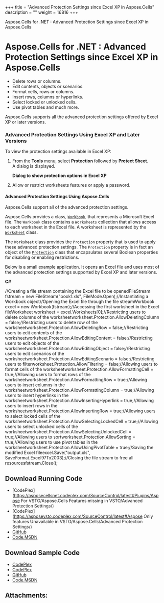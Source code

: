 +++
title = "Advanced Protection Settings since Excel XP in Aspose.Cells" 
description = "" 
weight = 16816 
+++

Aspose.Cells for .NET : Advanced Protection Settings since Excel XP in Aspose.Cells  

# Aspose.Cells for .NET : Advanced Protection Settings since Excel XP in Aspose.Cells


*   Delete rows or columns.
*   Edit contents, objects or scenarios.
*   Format cells, rows or columns.
*   Insert rows, columns or hyperlinks.
*   Select locked or unlocked cells.
*   Use pivot tables and much more.

Aspose.Cells supports all the advanced protection settings offered by Excel XP or later versions.

### Advanced Protection Settings Using Excel XP and Later Versions

To view the protection settings available in Excel XP:

1.  From the **Tools** menu, select **Protection** followed by **Protect Sheet**.  
    A dialog is displayed.  
      
    **Dialog to show protection options in Excel XP**  
2.  Allow or restrict worksheets features or apply a password.

#### Advanced Protection Settings Using Aspose.Cells

Aspose.Cells support all of the advanced protection settings.

Aspose.Cells provides a class, [`Workbook`](/pages/createpage.action?spaceKey=cellsnet&title=Aspose.Cells.Workbook+class&linkCreation=true&fromPageId=5020675), that represents a Microsoft Excel file. The `Workbook` class contains a `Worksheets` collection that allows access to each worksheet in the Excel file. A worksheet is represented by the [`Worksheet`](/pages/createpage.action?spaceKey=cellsnet&title=Aspose.Cells.Worksheet+class&linkCreation=true&fromPageId=5020675) class.

The `Worksheet` class provides the `Protection` property that is used to apply these advanced protection settings. The `Protection` property is in fact an object of the [`Protection`](/pages/createpage.action?spaceKey=cellsnet&title=Aspose.Cells.Protection+class&linkCreation=true&fromPageId=5020675) class that encapsulates several Boolean properties for disabling or enabling restrictions.

Below is a small example application. It opens an Excel file and uses most of the advanced protection settings supported by Excel XP and later versions.

**C#**

//Creating a file stream containing the Excel file to be openedFileStream fstream = new FileStream("book1.xls", FileMode.Open);//Instantiating a Workbook object//Opening the Excel file through the file streamWorkbook excel = new Workbook(fstream);//Accessing the first worksheet in the Excel fileWorksheet worksheet = excel.Worksheets\[0\];//Restricting users to delete columns of the worksheetworksheet.Protection.AllowDeletingColumn = false;//Restricting users to delete row of the worksheetworksheet.Protection.AllowDeletingRow = false;//Restricting users to edit contents of the worksheetworksheet.Protection.AllowEditingContent = false;//Restricting users to edit objects of the worksheetworksheet.Protection.AllowEditingObject = false;//Restricting users to edit scenarios of the worksheetworksheet.Protection.AllowEditingScenario = false;//Restricting users to filterworksheet.Protection.AllowFiltering = false;//Allowing users to format cells of the worksheetworksheet.Protection.AllowFormattingCell = true;//Allowing users to format rows of the worksheetworksheet.Protection.AllowFormattingRow = true;//Allowing users to insert columns in the worksheetworksheet.Protection.AllowFormattingColumn = true;//Allowing users to insert hyperlinks in the worksheetworksheet.Protection.AllowInsertingHyperlink = true;//Allowing users to insert rows in the worksheetworksheet.Protection.AllowInsertingRow = true;//Allowing users to select locked cells of the worksheetworksheet.Protection.AllowSelectingLockedCell = true;//Allowing users to select unlocked cells of the worksheetworksheet.Protection.AllowSelectingUnlockedCell = true;//Allowing users to sortworksheet.Protection.AllowSorting = true;//Allowing users to use pivot tables in the worksheetworksheet.Protection.AllowUsingPivotTable = true;//Saving the modified Excel fileexcel.Save("output.xls", SaveFormat.Excel97To2003);//Closing the file stream to free all resourcesfstream.Close(); 

## Download Running Code

*   [CodePlex](https://asposecellsnet.codeplex.com/SourceControl/latest#Plugins/Aspose For VSTO/Aspose.Cells Features missing in VSTO/Advanced Protection Settings/)
*   [CodePlex](https://asposevsto.codeplex.com/SourceControl/latest#Aspose Only features Unavailable in VSTO/Aspose.Cells/Advanced Protection Settings/)
*   [GitHub](https://github.com/aspose-cells/Aspose.Cells-for-.NET/tree/master/Plugins/Aspose.Cells%20Vs%20VSTO%20Spreadsheets/Aspose.Cells%20Features%20missing%20in%20VSTO/Advanced%20Protection%20Settings)
*   [Code.MSDN](https://code.msdn.microsoft.com/Missing-features-in-VSTO-ac9ea836/view/SourceCode#content)

## Download Sample Code

*   [CodePlex](https://asposecellsnet.codeplex.com/releases/view/618484)
*   [CodePlex](https://asposevsto.codeplex.com/releases/view/618289)
*   [GitHub](https://github.com/aspose-cells/Aspose.Cells-for-.NET/releases/tag/MissingFeaturesAsposeCellsForVSTO1.1)
*   [Code.MSDN](https://code.msdn.microsoft.com/Missing-features-in-VSTO-ac9ea836#content)

## Attachments:


